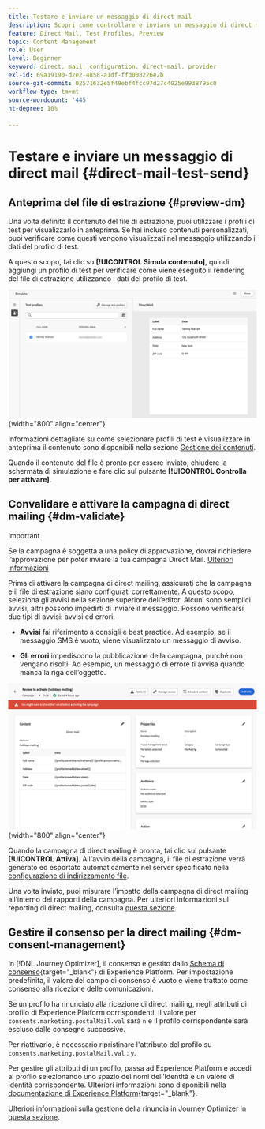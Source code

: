 ```yaml
---
title: Testare e inviare un messaggio di direct mail
description: Scopri come controllare e inviare un messaggio di direct mailing in Journey Optimizer
feature: Direct Mail, Test Profiles, Preview
topic: Content Management
role: User
level: Beginner
keyword: direct, mail, configuration, direct-mail, provider
exl-id: 69a19190-d2e2-4858-a1df-ffd008226e2b
source-git-commit: 02571632e5f49ebf4fcc97d27c4025e9938795c0
workflow-type: tm+mt
source-wordcount: '445'
ht-degree: 10%

---
```


# Testare e inviare un messaggio di direct mail {#direct-mail-test-send}

## Anteprima del file di estrazione {#preview-dm}

Una volta definito il contenuto del file di estrazione, puoi utilizzare i profili di test per visualizzarlo in anteprima. Se hai incluso contenuti personalizzati, puoi verificare come questi vengono visualizzati nel messaggio utilizzando i dati del profilo di test.

A questo scopo, fai clic su **[!UICONTROL Simula contenuto]**, quindi aggiungi un profilo di test per verificare come viene eseguito il rendering del file di estrazione utilizzando i dati del profilo di test.

![](assets/direct-mail-simulate.png){width="800" align="center"}

Informazioni dettagliate su come selezionare profili di test e visualizzare in anteprima il contenuto sono disponibili nella sezione [Gestione dei contenuti](../content-management/preview-test.md).

Quando il contenuto del file è pronto per essere inviato, chiudere la schermata di simulazione e fare clic sul pulsante **[!UICONTROL Controlla per attivare]**.

## Convalidare e attivare la campagna di direct mailing {#dm-validate}

>[!IMPORTANT]
>
> Se la campagna è soggetta a una policy di approvazione, dovrai richiedere l’approvazione per poter inviare la tua campagna Direct Mail. [Ulteriori informazioni](../test-approve/gs-approval.md)

Prima di attivare la campagna di direct mailing, assicurati che la campagna e il file di estrazione siano configurati correttamente. A questo scopo, seleziona gli avvisi nella sezione superiore dell’editor. Alcuni sono semplici avvisi, altri possono impedirti di inviare il messaggio. Possono verificarsi due tipi di avvisi: avvisi ed errori.

* **Avvisi** fai riferimento a consigli e best practice. Ad esempio, se il messaggio SMS è vuoto, viene visualizzato un messaggio di avviso.

* **Gli errori** impediscono la pubblicazione della campagna, purché non vengano risolti. Ad esempio, un messaggio di errore ti avvisa quando manca la riga dell’oggetto.

![](assets/direct-mail-review.png){width="800" align="center"}

Quando la campagna di direct mailing è pronta, fai clic sul pulsante **[!UICONTROL Attiva]**. All&#39;avvio della campagna, il file di estrazione verrà generato ed esportato automaticamente nel server specificato nella [configurazione di indirizzamento file](../direct-mail/direct-mail-configuration.md).

Una volta inviato, puoi misurare l’impatto della campagna di direct mailing all’interno dei rapporti della campagna. Per ulteriori informazioni sul reporting di direct mailing, consulta [questa sezione](../reports/campaign-global-report-cja-direct.md).

## Gestire il consenso per la direct mailing {#dm-consent-management}

In [!DNL Journey Optimizer], il consenso è gestito dallo [Schema di consenso](https://experienceleague.adobe.com/docs/experience-platform/xdm/field-groups/profile/consents.html?lang=it){target="_blank"} di Experience Platform. Per impostazione predefinita, il valore del campo di consenso è vuoto e viene trattato come consenso alla ricezione delle comunicazioni.

Se un profilo ha rinunciato alla ricezione di direct mailing, negli attributi di profilo di Experience Platform corrispondenti, il valore per `consents.marketing.postalMail.val` sarà `n` e il profilo corrispondente sarà escluso dalle consegne successive.

Per riattivarlo, è necessario ripristinare l&#39;attributo del profilo su `consents.marketing.postalMail.val` : `y`.

Per gestire gli attributi di un profilo, passa ad Experience Platform e accedi al profilo selezionando uno spazio dei nomi dell’identità e un valore di identità corrispondente. Ulteriori informazioni sono disponibili nella [documentazione di Experience Platform](https://experienceleague.adobe.com/docs/experience-platform/profile/ui/user-guide.html?lang=it#getting-started){target="_blank"}.

Ulteriori informazioni sulla gestione della rinuncia in Journey Optimizer in [questa sezione](../privacy/opt-out.md).
